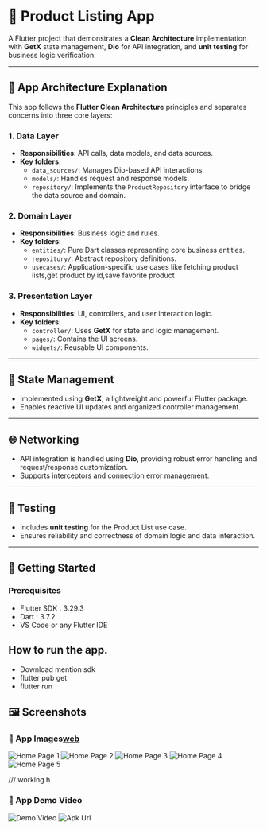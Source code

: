 # 🛒 Product Listing App

A Flutter project that demonstrates a **Clean Architecture** implementation with **GetX** state management, **Dio** for API integration, and **unit testing** for business logic verification.

---

## 🧱 App Architecture Explanation

This app follows the **Flutter Clean Architecture** principles and separates concerns into three core layers:

### 1. **Data Layer**

- **Responsibilities**: API calls, data models, and data sources.
- **Key folders**:
  - `data_sources/`: Manages Dio-based API interactions.
  - `models/`: Handles request and response models.
  - `repository/`: Implements the `ProductRepository` interface to bridge the data source and domain.

### 2. **Domain Layer**

- **Responsibilities**: Business logic and rules.
- **Key folders**:
  - `entities/`: Pure Dart classes representing core business entities.
  - `repository/`: Abstract repository definitions.
  - `usecases/`: Application-specific use cases like fetching product lists,get product by id,save favorite product

### 3. **Presentation Layer**

- **Responsibilities**: UI, controllers, and user interaction logic.
- **Key folders**:
  - `controller/`: Uses **GetX** for state and logic management.
  - `pages/`: Contains the UI screens.
  - `widgets/`: Reusable UI components.

---

## 🧰 State Management

- Implemented using **GetX**, a lightweight and powerful Flutter package.
- Enables reactive UI updates and organized controller management.

---

## 🌐 Networking

- API integration is handled using **Dio**, providing robust error handling and request/response customization.
- Supports interceptors and connection error management.

---

## 🧪 Testing

- Includes **unit testing** for the Product List use case.
- Ensures reliability and correctness of domain logic and data interaction.

---

## 🚀 Getting Started

### Prerequisites

- Flutter SDK : 3.29.3
- Dart : 3.7.2
- VS Code or any Flutter IDE

## How to run the app.

- Download mention sdk
- flutter pub get
- flutter run

## 🖼️ Screenshots

### 📱 App Images[web](web)

![Home Page 1](assets/screenshots/Screenshot_2025-05-12-20-22-34-46_10da17da4d4f772a112bb6899a4c89a9.jpg)
![Home Page 2](assets/screenshots/Screenshot_2025-05-12-20-22-53-60_10da17da4d4f772a112bb6899a4c89a9.jpg)
![Home Page 3](assets/screenshots/Screenshot_2025-05-12-20-23-02-92_10da17da4d4f772a112bb6899a4c89a9.jpg)
![Home Page 4](assets/screenshots/Screenshot_2025-05-12-20-23-08-16_10da17da4d4f772a112bb6899a4c89a9.jpg)
![Home Page 5](assets/screenshots/Screenshot_2025-05-12-20-23-20-85_10da17da4d4f772a112bb6899a4c89a9.jpg)

/// working h

### 📱 App Demo Video

![Demo Video](https://drive.google.com/file/d/1iwK0dcHs9JxqV0GQPZzb2Y9eqoN_ayUg/view?usp=sharing)
![Apk Url](https://drive.google.com/file/d/1lLtBgk22FWs32AdPz_aEFHb7B4WdOg8a/view?usp=sharing)
